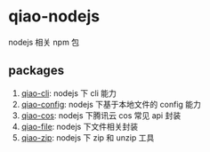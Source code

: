 # qiao-nodejs

nodejs 相关 npm 包

## packages

1.  [qiao-cli](packages/qiao-cli/README.md): nodejs 下 cli 能力
2.  [qiao-config](packages/qiao-config/README.md): nodejs 下基于本地文件的 config 能力
3.  [qiao-cos](packages/qiao-cos/README.md): nodejs 下腾讯云 cos 常见 api 封装
4.  [qiao-file](packages/qiao-file/README.md): nodejs 下文件相关封装
5.  [qiao-zip](packages/qiao-zip/README.md): nodejs 下 zip 和 unzip 工具

